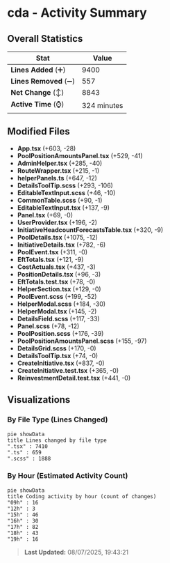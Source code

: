 # cda - Activity Summary 

## Overall Statistics

| Stat                   | Value                                                             |
| ---------------------- | ----------------------------------------------------------------- |
| **Lines Added** (➕)   | 9400                                          |
| **Lines Removed** (➖) | 557                                        |
| **Net Change** (↕)    | 8843                |
| **Active Time** (⌚)   | 324 minutes |


## Modified Files
- **App.tsx** (+603, -28)
- **PoolPositionAmountsPanel.tsx** (+529, -41)
- **AdminHelper.tsx** (+285, -40)
- **RouteWrapper.tsx** (+215, -1)
- **helperPanels.ts** (+647, -12)
- **DetailsToolTip.scss** (+293, -106)
- **EditableTextInput.scss** (+46, -10)
- **CommonTable.scss** (+90, -1)
- **EditableTextInput.tsx** (+137, -9)
- **Panel.tsx** (+69, -0)
- **UserProvider.tsx** (+196, -2)
- **InitiativeHeadcountForecastsTable.tsx** (+320, -9)
- **PoolDetails.tsx** (+1075, -12)
- **InitiativeDetails.tsx** (+782, -6)
- **PoolEvent.tsx** (+311, -0)
- **EftTotals.tsx** (+121, -9)
- **CostActuals.tsx** (+437, -3)
- **PositionDetails.tsx** (+96, -3)
- **EftTotals.test.tsx** (+78, -0)
- **HelperSection.tsx** (+129, -0)
- **PoolEvent.scss** (+199, -52)
- **HelperModal.scss** (+184, -30)
- **HelperModal.tsx** (+145, -2)
- **DetailsField.scss** (+117, -33)
- **Panel.scss** (+78, -12)
- **PoolPosition.scss** (+176, -39)
- **PoolPositionAmountsPanel.scss** (+155, -97)
- **DetailsGrid.scss** (+170, -0)
- **DetailsToolTip.tsx** (+74, -0)
- **CreateInitiative.tsx** (+837, -0)
- **CreateInitiative.test.tsx** (+365, -0)
- **ReinvestmentDetail.test.tsx** (+441, -0)

## Visualizations

### By File Type (Lines Changed)

```mermaid
pie showData
title Lines changed by file type
".tsx" : 7410
".ts" : 659
".scss" : 1888
```

### By Hour (Estimated Activity Count)

```mermaid
pie showData
title Coding activity by hour (count of changes)
"09h" : 16
"12h" : 3
"15h" : 46
"16h" : 30
"17h" : 82
"18h" : 43
"19h" : 16
```


> **Last Updated:** 08/07/2025, 19:43:21